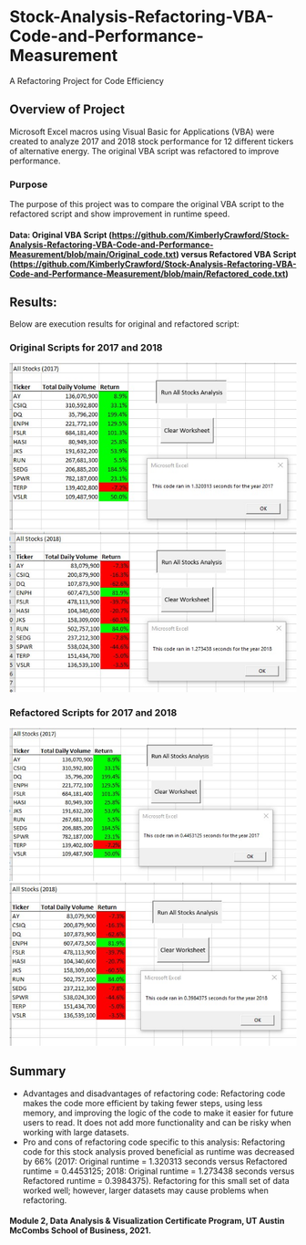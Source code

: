 # Stock-Analysis-Refactoring-VBA-Code-and-Performance-Measurement
A Refactoring Project for Code Efficiency

## Overview of Project
Microsoft Excel macros using Visual Basic for Applications (VBA) were created to analyze 2017 and 2018 stock performance for 12 different tickers of alternative energy. The original VBA script was refactored to improve performance.

### Purpose
The purpose of this project was to compare the original VBA script to the refactored script and show improvement in runtime speed. 

#### Data: Original VBA Script (https://github.com/KimberlyCrawford/Stock-Analysis-Refactoring-VBA-Code-and-Performance-Measurement/blob/main/Original_code.txt) versus Refactored VBA Script (https://github.com/KimberlyCrawford/Stock-Analysis-Refactoring-VBA-Code-and-Performance-Measurement/blob/main/Refactored_code.txt)

## Results: 
Below are execution results for original and refactored script:

### Original Scripts for 2017 and 2018
![Stock_2017_Original_Runtime.jpg](https://github.com/KimberlyCrawford/Stock-Analysis-Refactoring-VBA-Code-and-Performance-Measurement/blob/main/Stock_2017_Original_Runtime.jpg) ![Stock_2018_Original_Runtime.jpg](https://github.com/KimberlyCrawford/Stock-Analysis-Refactoring-VBA-Code-and-Performance-Measurement/blob/main/Stock_2018_Original_Runtime.jpg)

### Refactored Scripts for 2017 and 2018
![Stock_2017_Refactored_Runtime.jpg](https://github.com/KimberlyCrawford/Stock-Analysis-Refactoring-VBA-Code-and-Performance-Measurement/blob/main/Stock_2017_Refactored_Runtime.jpg) ![Stock_2018_Refactored_Runtime.jpg](https://github.com/KimberlyCrawford/Stock-Analysis-Refactoring-VBA-Code-and-Performance-Measurement/blob/main/Stock_2018_Refactored_Runtime.jpg)

## Summary

- Advantages and disadvantages of refactoring code: Refactoring code makes the code more efficient by taking fewer steps, using less memory, and improving the logic of the code to make it easier for future users to read. It does not add more functionality and can be risky when working with large datasets. 
- Pro and cons of refactoring code specific to this analysis: Refactoring code for this stock analysis proved beneficial as runtime was decreased by 66% (2017: Original runtime = 1.320313 seconds versus Refactored runtime = 0.4453125; 2018: Original runtime = 1.273438 seconds versus Refactored runtime = 0.3984375). Refactoring for this small set of data worked well; however, larger datasets may cause problems when refactoring.

#### Module 2, Data Analysis & Visualization Certificate Program, UT Austin McCombs School of Business, 2021.

